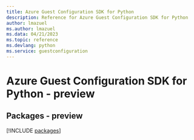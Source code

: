 ```yaml
---
title: Azure Guest Configuration SDK for Python
description: Reference for Azure Guest Configuration SDK for Python
author: lmazuel
ms.author: lmazuel
ms.data: 04/21/2023
ms.topic: reference
ms.devlang: python
ms.service: guestconfiguration
---
```

# Azure Guest Configuration SDK for Python - preview
## Packages - preview
[!INCLUDE [packages](guest-configuration-index.md)]